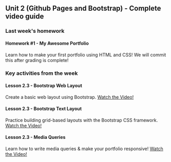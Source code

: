 ## Unit 2 (Github Pages and Bootstrap) - Complete video guide

### Last week's homework

#### Homework #1 - My Awesome Portfolio

Learn how to make your first portfolio using HTML and CSS!
We will commit this after grading is complete!

### Key activities from the week

#### Lesson 2.3 - Bootstrap Web Layout

Create a basic web layout using Bootstrap.
[Watch the Video!](https://www.youtube.com/watch?v=Y9rMbKHoTBI)

#### Lesson 2.3 - Bootstrap Text Layout

Practice building grid-based layouts with the Bootstrap CSS framework.
[Watch the Video!](https://www.youtube.com/watch?v=wQovwgW020g)

#### Lesson 2.3 - Media Queries

Learn how to write media queries & make your portfolio responsive!
[Watch the Video!](https://www.youtube.com/watch?v=x_wlcp-W27c)
